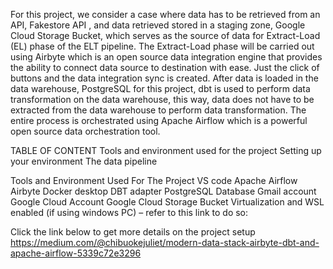 For this project, we consider a case where data has to be retrieved from an API, Fakestore API , and data retrieved stored in a staging zone, Google Cloud Storage Bucket, which serves as the source of data for Extract-Load (EL) phase of the ELT pipeline. The Extract-Load phase will be carried out using Airbyte which is an open source data integration engine that provides the ability to connect data source to destination with ease. Just the click of buttons and the data integration sync is created. After data is loaded in the data warehouse, PostgreSQL for this project, dbt is used to perform data transformation on the data warehouse, this way, data does not have to be extracted from the data warehouse to perform data transformation.  The entire process is orchestrated using Apache Airflow which is a powerful open source data orchestration tool.

TABLE OF CONTENT
Tools and environment used for the project
Setting up your environment
The data pipeline

Tools and Environment Used For The Project
VS code
Apache Airflow
Airbyte
Docker desktop
DBT adapter
PostgreSQL Database
Gmail account
Google Cloud Account
Google Cloud Storage Bucket
Virtualization and WSL enabled (if using windows PC) – refer to this link to do so:

Click the link below to get more details on the project setup
https://medium.com/@chibuokejuliet/modern-data-stack-airbyte-dbt-and-apache-airflow-5339c72e3296
